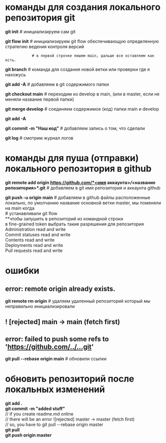 # команды для создания локального репозитория git

**git init**        # инициализируем сам git

**git flow init**  # инициализируем git flow обеспечивающую определенную стратегию ведения контроля версий

                # в первой строчке пишем main, дальше все оставляем как есть.

**git branch**     # команда для создания новой ветки или проверки где я нахожусь


**git add -A**     # добавляем в git содержимого папки


**git checkout main** # переходим из develop в main, (или в master, если не меняли название первой папки)

**git merge develop** # соединяем содержимое (код) папки main и develop

**git add -A** 

**git commit -m "Наш код"** # добавляем запись о том, что сделали

**git log**        # смотрим журнал логов

# команды для пуша (отправки) локального репозитория в github

**git remote add origin https://github.com/*<имя аккаунта>*/*<название репозитория>*.git**    # добавляем в git имя репозитория и аккаунта github

**git push -u origin main** # добавляем в github файлы расположенные локально, по умолчанию название основной ветки master, мы поменяли на main когда  
                            # устанавливали git flow  
**чтобы запушить в репозиторий из командной строки  
в fine-grained token выбрать такие разрешения для репозитория
Administration   read and write  
Commit statuses  read and write  
Contents         read and write  
Deployments      read and write  
Pull requests    read and write  

# ошибки
## error: remote origin already exists.
**git remote rm origin** # удаляем удаленный репозиторий который мы неправильно инициализировали

##  ! [rejected]        main -> main (fetch first)
## error: failed to push some refs to 'https://github.com/../...git'
**git pull --rebase origin main** # обновили ссылки  

# обновить репозиторий после локальных изменений  
**git add .**  
**git commit -m "added stuff"**  
// if you create readme.md online  
// there will be an error ![rejected] master -> master (fetch first)  
// so, you have to git pull --rebase origin master  
**git pull**  
**git push origin master**  
